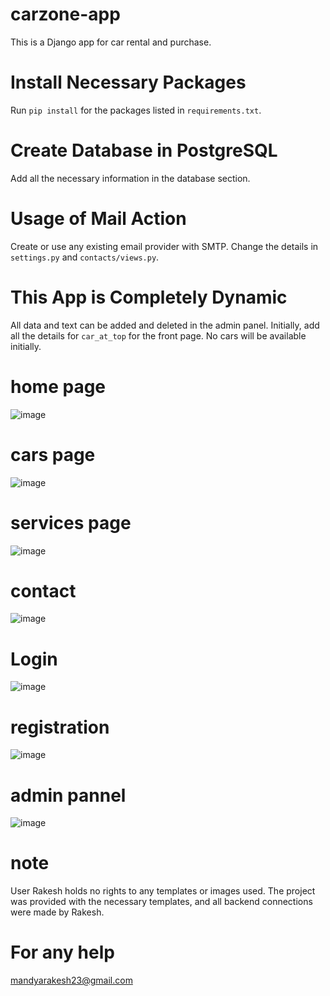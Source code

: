 

# carzone-app
This is a Django app for car rental and purchase.

# Install Necessary Packages
Run `pip install` for the packages listed in `requirements.txt`.

# Create Database in PostgreSQL
Add all the necessary information in the database section.

# Usage of Mail Action
Create or use any existing email provider with SMTP. Change the details in `settings.py` and `contacts/views.py`.

# This App is Completely Dynamic
All data and text can be added and deleted in the admin panel. Initially, add all the details for `car_at_top` for the front page. No cars will be available initially.



# home page

![image](https://github.com/user-attachments/assets/1226e3d1-08e4-4ab3-bc37-c6b86ba4d5f1)

# cars page
![image](https://github.com/user-attachments/assets/77403bbc-8515-4899-8bd9-1f311e0f0e7d)

# services page
![image](https://github.com/user-attachments/assets/6bca32ae-181d-44d0-9fd1-d4c8bb87b4f9)

# contact
![image](https://github.com/user-attachments/assets/53990f7e-ef44-42c0-a7da-2d9eab81c400)

# Login
![image](https://github.com/user-attachments/assets/711e08af-2142-4e1f-85f0-524198d8c19f)

# registration
![image](https://github.com/user-attachments/assets/014f93b7-234f-424d-8089-52a81f7c5bf3)

# admin pannel
![image](https://github.com/user-attachments/assets/7e284c70-fcc2-4412-97aa-784394e0e27a)

# note

User Rakesh holds no rights to any templates or images used.
The project was provided with the necessary templates, and all backend connections were made by Rakesh.

# For any help 
mandyarakesh23@gmail.com



